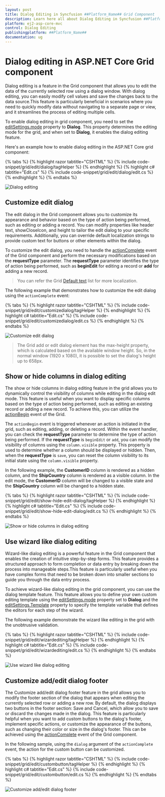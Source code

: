 ```yaml
---
layout: post
title: Dialog Editing in Syncfusion ##Platform_Name## Grid Component
description: Learn here all about Dialog Editing in Syncfusion ##Platform_Name## Grid component of Syncfusion Essential JS 2 and more.
platform: ej2-asp-core-mvc
control: Dialog Editing
publishingplatform: ##Platform_Name##
documentation: ug
---
```


# Dialog editing in ASP.NET Core Grid component

Dialog editing is a feature in the Grid component that allows you to edit the data of the currently selected row using a dialog window. With dialog editing, you can easily modify cell values and save the changes back to the data source.This feature is particularly beneficial in scenarios where you need to quickly modify data without navigating to a separate page or view, and it streamlines the process of editing multiple cells.

To enable dialog editing in grid component, you need to set the [editSettings.mode](https://help.syncfusion.com/cr/aspnetcore-js2/Syncfusion.EJ2.Grids.GridEditSettings.html#Syncfusion_EJ2_Grids_GridEditSettings_Mode) property to **Dialog**. This property determines the editing mode for the grid, and when set to **Dialog**, it enables the dialog editing feature.

Here's an example how to enable dialog editing in the ASP.NET Core grid component:

{% tabs %}
{% highlight razor tabtitle="CSHTML" %}
{% include code-snippet/grid/edit/dialog/tagHelper %}
{% endhighlight %}
{% highlight c# tabtitle="Edit.cs" %}
{% include code-snippet/grid/edit/dialog/edit.cs %}
{% endhighlight %}
{% endtabs %}

![Dialog editing](../../images/editing/dialog-edit.png)

## Customize edit dialog

The edit dialog in the Grid component allows you to customize its appearance and behavior based on the type of action being performed, such as editing or adding a record. You can modify properties like header text, showCloseIcon, and height to tailor the edit dialog to your specific requirements. Additionally, you can override default localization strings to provide custom text for buttons or other elements within the dialog.

To customize the edit dialog, you need to handle the [actionComplete](https://help.syncfusion.com/cr/aspnetcore-js2/Syncfusion.EJ2.Grids.Grid.html#Syncfusion_EJ2_Grids_Grid_ActionComplete) event of the Grid component and perform the necessary modifications based on the **requestType** parameter. The **requestType** parameter identifies the type of action being performed, such as **beginEdit** for editing a record or **add** for adding a new record.

>You can refer the Grid [Default text](../global-local/) list for more localization.

The following example that demonstrates how to customize the edit dialog using the `actionComplete` event:

{% tabs %}
{% highlight razor tabtitle="CSHTML" %}
{% include code-snippet/grid/edit/customizedialog/tagHelper %}
{% endhighlight %}
{% highlight c# tabtitle="Edit.cs" %}
{% include code-snippet/grid/edit/customizedialog/edit.cs %}
{% endhighlight %}
{% endtabs %}

![Customize edit dialog](../../images/editing/dialog-customize.png)

> The Grid add or edit dialog element has the max-height property, which is calculated based on the available window height. So, in the normal window (1920 x 1080), it is possible to set the dialog's height up to 658px.

## Show or hide columns in dialog editing

The show or hide columns in dialog editing feature in the grid allows you to dynamically control the visibility of columns while editing in the dialog edit mode. This feature is useful when you want to display specific columns based on the type of action being performed, such as editing an existing record or adding a new record. To achieve this, you can utilize the [actionBegin](https://help.syncfusion.com/cr/aspnetcore-js2/Syncfusion.EJ2.Grids.Grid.html#Syncfusion_EJ2_Grids_Grid_ActionBegin) event of the Grid. 

The `actionBegin` event is triggered whenever an action is initiated in the grid, such as editing, adding, or deleting a record. Within the event handler, you can check the **requestType** parameter to determine the type of action being performed. If the **requestType** is `beginEdit` or `add`, you can modify the visibility of columns using the `column.visible` property. This property is used to determine whether a column should be displayed or hidden. Then, when the **requestType** is `save`, you can reset the column visibility to its initial state using the `column.visible` property.

In the following example, the **CustomerID** column is rendered as a hidden column, and the **ShipCountry** column is rendered as a visible column. In the edit mode, the **CustomerID** column will be changed to a visible state and the **ShipCountry** column will be changed to a hidden state.

{% tabs %}
{% highlight razor tabtitle="CSHTML" %}
{% include code-snippet/grid/edit/show-hide-edit-dialog/tagHelper %}
{% endhighlight %}
{% highlight c# tabtitle="Edit.cs" %}
{% include code-snippet/grid/edit/show-hide-edit-dialog/edit.cs %}
{% endhighlight %}
{% endtabs %}

![Show or hide columns in dialog editing](../../images/editing/dialog-show-hide.png)

## Use wizard like dialog editing

Wizard-like dialog editing is a powerful feature in the Grid component that enables the creation of intuitive step-by-step forms. This feature provides a structured approach to form completion or data entry by breaking down the process into manageable steps.This feature is particularly useful when you have complex forms that need to be broken down into smaller sections to guide you through the data entry process.

To achieve wizard-like dialog editing in the grid component, you can use the dialog template feature. This feature allows you to define your own custom editing template using the [editSettings.mode](https://help.syncfusion.com/cr/aspnetcore-js2/Syncfusion.EJ2.Grids.GridEditSettings.html#Syncfusion_EJ2_Grids_GridEditSettings_Mode) property set to  **Dialog** and the [editSettings.Template](https://help.syncfusion.com/cr/aspnetcore-js2/Syncfusion.EJ2.Grids.GridEditSettings.html#Syncfusion_EJ2_Grids_GridEditSettings_Template) property to specify the template variable that defines the editors for each step of the wizard.

The following example demonstrate the wizard like editing in the grid with the unobtrusive validation.

{% tabs %}
{% highlight razor tabtitle="CSHTML" %}
{% include code-snippet/grid/edit/wizardediting/tagHelper %}
{% endhighlight %}
{% highlight c# tabtitle="Edit.cs" %}
{% include code-snippet/grid/edit/wizardediting/edit.cs %}
{% endhighlight %}
{% endtabs %}

![Use wizard like dialog editing](../../images/editing/dialog-tabs-multiple.gif)

## Customize add/edit dialog footer

The Customize add/edit dialog footer feature in the grid allows you to modify the footer section of the dialog that appears when editing the currently selected row or adding a new row. By default, the dialog displays two buttons in the footer section: Save and Cancel, which allow you to save or discard the changes made in the dialog. This feature is particularly helpful when you want to add custom buttons to the dialog's footer, implement specific actions, or customize the appearance of the buttons, such as changing their color or size in the dialog's footer. This can be achieved using the [actionComplete](https://help.syncfusion.com/cr/aspnetcore-js2/Syncfusion.EJ2.Grids.Grid.html#Syncfusion_EJ2_Grids_Grid_ActionComplete) event of the Grid component.

In the following sample, using the `dialog` argument of the `actionComplete` event, the action for the custom button can be customized.

{% tabs %}
{% highlight razor tabtitle="CSHTML" %}
{% include code-snippet/grid/edit/custombutton/tagHelper %}
{% endhighlight %}
{% highlight c# tabtitle="Edit.cs" %}
{% include code-snippet/grid/edit/custombutton/edit.cs %}
{% endhighlight %}
{% endtabs %}

![Customize add/edit dialog footer](../../images/editing/dialog-footer.png)